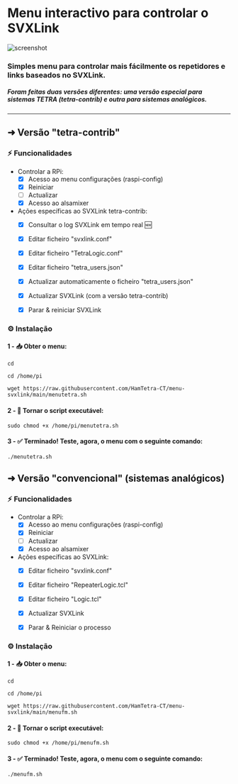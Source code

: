 # Menu interactivo para controlar o SVXLink

![screenshot](https://snipboard.io/uVF9hl.jpg)

### Simples menu para controlar mais fácilmente os repetidores e links baseados no SVXLink.

##### Foram feitas duas versões diferentes: uma versão especial para sistemas TETRA (tetra-contrib) e outra para sistemas analógicos.

---

## ➜ Versão "tetra-contrib"

### ⚡ Funcionalidades
 - Controlar a RPi:
      - [x] Acesso ao menu configurações (raspi-config)
      - [x] Reiniciar
      - [ ] Actualizar 
      - [x] Acesso ao alsamixer
 - Ações específicas ao SVXLink tetra-contrib:
      - [x] Consultar o log SVXLink em tempo real 🆕 
      - [x] Editar ficheiro "svxlink.conf" 
      - [x] Editar ficheiro "TetraLogic.conf" 
      - [x] Editar ficheiro "tetra_users.json" 
      - [x] Actualizar automaticamente o ficheiro "tetra_users.json"  
      - [x] Actualizar SVXLink (com a versão tetra-contrib)
      - [x] Parar & reiniciar SVXLink


### ⚙️ Instalação 
#### 1 - 📥 Obter o menu:
```
cd
```
```
cd /home/pi
```
```
wget https://raw.githubusercontent.com/HamTetra-CT/menu-svxlink/main/menutetra.sh
```
#### 2 - 🚦 Tornar o script executável:
```
sudo chmod +x /home/pi/menutetra.sh
```
#### 3 - ✅ Terminado! Teste, agora, o menu com o seguinte comando:
```
./menutetra.sh
```


## ➜ Versão "convencional" (sistemas analógicos)

### ⚡ Funcionalidades
 - Controlar a RPi:
      - [x] Acesso ao menu configurações (raspi-config)
      - [x] Reiniciar
      - [ ] Actualizar 
      - [x] Acesso ao alsamixer
 - Ações específicas ao SVXLink: 
      - [x] Editar ficheiro "svxlink.conf" 
      - [x] Editar ficheiro "RepeaterLogic.tcl" 
      - [x] Editar ficheiro "Logic.tcl"  
      - [x] Actualizar SVXLink
      - [x] Parar & Reiniciar o processo


### ⚙️ Instalação 
#### 1 - 📥 Obter o menu:
```
cd
```
```
cd /home/pi
```
```
wget https://raw.githubusercontent.com/HamTetra-CT/menu-svxlink/main/menufm.sh
```
#### 2 - 🚦 Tornar o script executável:
```
sudo chmod +x /home/pi/menufm.sh
```
#### 3 - ✅ Terminado! Teste, agora, o menu com o seguinte comando:
```
./menufm.sh
```

